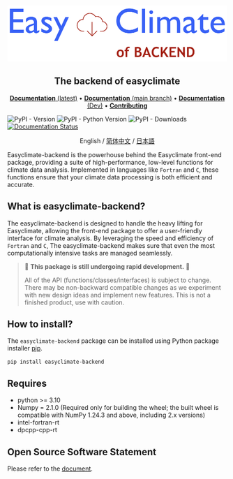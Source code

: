<img src="https://github.com/shenyulu/easyclimate-backend/blob/main/docs/source/_static/logo1.svg?raw=true" alt="easyclimate-backend">

<h2 align="center">The backend of easyclimate</h2>

<p align="center">
<a href="https://easyclimate-backend.readthedocs.io/en/latest/"><strong>Documentation</strong> (latest)</a> •
<a href="https://easyclimate-backend.readthedocs.io/en/main/"><strong>Documentation</strong> (main branch)</a> •
<a href="https://shenyulu.github.io/easyclimate-backend/"><strong>Documentation</strong> (Dev)</a> •
<a href="https://shenyulu.github.io/easyclimate-backend/src/contributing.html"><strong>Contributing</strong></a>
</p>


![PyPI - Version](https://img.shields.io/pypi/v/easyclimate-backend)
![PyPI - Python Version](https://img.shields.io/pypi/pyversions/easyclimate-backend)
![PyPI - Downloads](https://img.shields.io/pypi/dm/easyclimate-backend)
[![Documentation Status](https://readthedocs.org/projects/easyclimate-backend/badge/?version=latest)](https://easyclimate-backend.readthedocs.io/en/latest/?badge=latest)

<div align="center">
<center>English / <a href = "README_zh_CN.md">简体中文</a> / <a href = "README_ja_JP.md">日本語</a></center>
</div>

Easyclimate-backend is the powerhouse behind the Easyclimate front-end package, providing a suite of high-performance, 
low-level functions for climate data analysis. Implemented in languages like ``Fortran`` and ``C``, 
these functions ensure that your climate data processing is both efficient and accurate.

## What is easyclimate-backend?

The easyclimate-backend is designed to handle the heavy lifting for Easyclimate, 
allowing the front-end package to offer a user-friendly interface for climate analysis. By leveraging the speed and efficiency of ``Fortran`` and ``C``, 
The easyclimate-backend makes sure that even the most computationally intensive tasks are managed seamlessly.



>   🚨 **This package is still undergoing rapid development.** 🚨
>
>   All of the API (functions/classes/interfaces) is subject to change. 
>   There may be non-backward compatible changes as we experiment with new design ideas and implement new features. 
>   This is not a finished product, use with caution.

## How to install?

The `easyclimate-backend` package can be installed using Python package installer [pip](https://pip.pypa.io/en/stable/getting-started/).

```
pip install easyclimate-backend
```

## Requires

- python >= 3.10
- Numpy = 2.1.0 (Required only for building the wheel; the built wheel is compatible with NumPy 1.24.3 and above, including 2.x versions)
- intel-fortran-rt
- dpcpp-cpp-rt

## Open Source Software Statement

Please refer to the [document](https://easyclimate-backend.readthedocs.io/en/latest/src/softlist.html).
